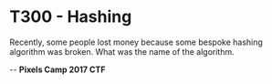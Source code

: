 T300 - Hashing
===============

Recently, some people lost money because some bespoke hashing algorithm was broken. What was the name of the algorithm.


--
**Pixels Camp 2017 CTF**
